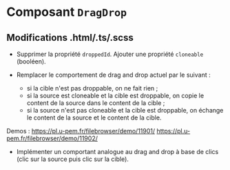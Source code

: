 # Composant `DragDrop`

## Modifications .html/.ts/.scss

* Supprimer la propriété `droppedId`. Ajouter une propriété `cloneable` (booléen).

* Remplacer le comportement de drag and drop actuel par le suivant :
  * si la cible n'est pas droppable, on ne fait rien ;
  * si la source est cloneable et la cible est droppable, on copie le content de la source dans le content de la cible ;
  * si la source n'est pas cloneable et la cible est droppable, on échange le content de la source et le content de la cible.

Demos : https://pl.u-pem.fr/filebrowser/demo/11901/ https://pl.u-pem.fr/filebrowser/demo/11902/

  
 * Implémenter un comportant analogue au drag and drop à base de clics (clic sur la source puis clic sur la cible).

